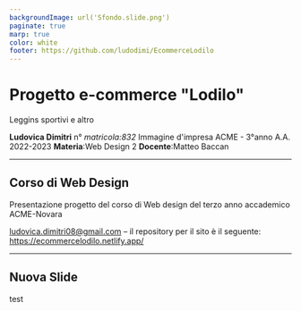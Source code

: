 ```yaml
---
backgroundImage: url('Sfondo.slide.png')
paginate: true
marp: true
color: white
footer: https://github.com/ludodimi/EcommerceLodilo
---
```


# Progetto e-commerce "Lodilo" 
Leggins sportivi e altro


**Ludovica Dimitri** n° _matricola:832_
Immagine d'impresa
ACME - 3°anno A.A. 2022-2023
**Materia**:Web Design 2
**Docente**:Matteo Baccan

<!-- _paginate: true -->
<!-- _footer: "" -->
<!-- style: "
img[alt~='center'] {
  display: block;
  margin: 0 auto;
}
" -->

---

## Corso di Web Design

Presentazione progetto del corso di Web design del terzo anno accademico
ACME-Novara

ludovica.dimitri08@gmail.com – 
il repository per il sito è il seguente: <https://ecommercelodilo.netlify.app/>

---

## Nuova Slide

test
